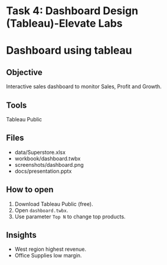 # Task 4: Dashboard Design (Tableau)-Elevate Labs

# Dashboard using tableau

## Objective
Interactive sales dashboard to monitor Sales, Profit and Growth.

## Tools
Tableau Public

## Files
- data/Superstore.xlsx
- workbook/dashboard.twbx
- screenshots/dashboard.png
- docs/presentation.pptx

## How to open
1. Download Tableau Public (free).
2. Open `dashboard.twbx`.
3. Use parameter `Top N` to change top products.

## Insights
- West region highest revenue.
- Office Supplies low margin.
